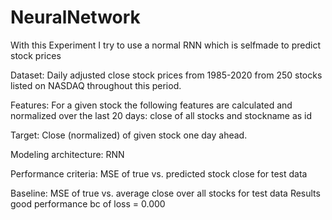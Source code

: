 # NeuralNetwork
With this Experiment I try to use a normal RNN which is selfmade to predict stock prices

Dataset: Daily adjusted close stock prices from 1985-2020 from 250 stocks listed on NASDAQ throughout this period.

Features: For a given stock the following features are calculated and normalized over the last 20 days: close of all stocks and stockname as id

Target: Close (normalized) of given stock one day ahead.

Modeling architecture: 
RNN

Performance criteria: 
MSE of true vs. predicted stock close for test data

Baseline: 
MSE of true vs. average close over all stocks for test data
Results
good performance bc of loss = 0.000